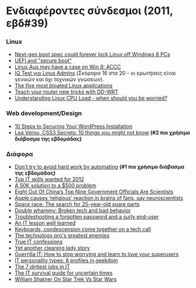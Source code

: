 <!-- -
Title: Ενδιαφέροντες σύνδεσμοι (2011, εβδ#39) 
Author: Marios Zindilis
First Published: 2011-10-01
Last Updated: 2015-03-26
- -->

Ενδιαφέροντες σύνδεσμοι (2011, εβδ#39)
======================================

<h3>Linux</h3>
<ul><li><a href="http://www.networkworld.com/community/node/78727">Next-gen boot spec could forever lock Linux off Windows 8 PCs</a></li>
<li><a href="http://lwn.net/Articles/447381/">UEFI and "secure boot"</a></li>
<li><a href="http://www.zdnet.com.au/linux-aus-may-have-a-case-on-win-8-accc-339323233.htm">Linux Aus may have a case on Win 8: ACCC</a></li>
<li><a href="http://www.infoworld.com/t/linux/linux-admin-iq-test-066">IQ Test για Linux Admins</a> (Σκόραρα 16 στα 20 - οι ερωτήσεις είναι γενικών και όχι τεχνικών γνώσεων).
</li>
<li><a href="http://www.techrepublic.com/blog/five-apps/the-five-most-bloated-linux-applications/1089">The five most bloated Linux applications</a></li>
<li><a href="http://www.infoworld.com/d/networking/teach-your-router-new-tricks-dd-wrt-174050">Teach your router new tricks with DD-WRT</a></li>
<li><a href="http://blog.scoutapp.com/articles/2009/07/31/understanding-load-averages">Understanding Linux CPU Load - when should you be worried?</a></li>
</ul>

<h3>Web development/Design</h3>
<ul><li><a href="http://wp.tutsplus.com/tutorials/10-steps-to-securing-your-wordpress-installation/">10 Steps to Securing Your WordPress Installation</a></li>
<li><a href="http://www.ustream.tv/recorded/17155906">Lea Verou, CSS3 Secrets: 10 things you might not know</a> <b>(#2 πιο χρήσιμο διάβασμα της εβδομάδας)</b></li></ul>

<h3>Διάφορα</h3>
<ul><li><a href="http://www.techrepublic.com/blog/tech-manager/dont-try-to-avoid-hard-work-by-automating/6776">Don't try to avoid hard work by automating</a> <b>(#1 πιο χρήσιμο διάβασμα της εβδομάδας)</b></li>
<li><a href="http://www.techrepublic.com/blog/career/top-it-skills-wanted-for-2012/3503">Top IT skills wanted for 2012</a></li>
<li><a href="http://www.techrepublic.com/blog/tech-manager/a-50k-solution-to-a-500-problem/4602">A 50K solution to a $500 problem</a></li>
<li><a href="http://singularityhub.com/2011/05/17/eight-out-of-chinas-top-nine-government-officials-are-scientists/">Eight Out Of China’s Top Nine Government Officials Are Scientists</a></li>
<li><a href="http://www.digitaltrends.com/computing/apple-causes-religious-reaction-in-brains-of-fans-say-neuroscientists/">Apple causes ‘religious’ reaction in brains of fans, say neuroscientists</a></li>
<li><a href="http://www.infoworld.com/print/172859">Space race: The search for 25-year-old spare parts</a></li>
<li><a href="http://www.infoworld.com/print/171717">Double whammy: Broken tech and bad behavior</a></li>
<li><a href="http://www.infoworld.com/print/91651">Troubleshooting a forgotten password and a surly end-user</a></li>
<li><a href="http://www.infoworld.com/print/83081">An IT lesson well learned</a></li>
<li><a href="http://www.infoworld.com/print/115234">Keyboards, condescension come together on a tech call</a></li>
<li><a href="http://www.infoworld.com/print/111205">The technology pro's greatest enemies</a></li>
<li><a href="http://www.infoworld.com/print/82643">True IT confessions</a></li>
<li><a href="http://www.infoworld.com/print/28949">Yet another cleaning lady story</a></li>
<li><a href="http://www.infoworld.com/print/34209">Guerrilla IT: How to stop worrying and learn to love your superusers</a></li>
<li><a href="http://www.infoworld.com/print/107313">IT personality types: 8 profiles in geekdom</a></li>
<li><a href="http://www.infoworld.com/print/32942">The 7 dirtiest jobs in IT</a></li>
<li><a href="http://www.infoworld.com/print/168550">The IT survival guide for uncertain times</a></li>
<li><a href="http://www.tekgoblin.com/2011/09/18/william-shatner-on-star-trek-vs-star-wars/">William Shatner On Star Trek Vs Star Wars</a></li>
</ul>
